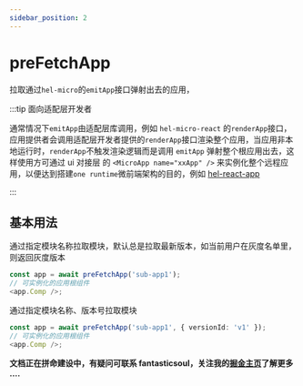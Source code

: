 ```yaml
---
sidebar_position: 2
---
```


# preFetchApp

拉取通过`hel-micro`的`emitApp`接口弹射出去的应用，

:::tip 面向适配层开发者

通常情况下`emitApp`由适配层库调用，例如 `hel-micro-react` 的`renderApp`接口，应用提供者会调用适配层开发者提供的`renderApp`接口渲染整个应用，当应用非本地运行时，`renderApp`不触发渲染逻辑而是调用 `emitApp` 弹射整个根应用出去，这样使用方可通过 ui 对接层 的 `<MicroApp name="xxApp" />` 来实例化整个远程应用，以便达到搭建`one runtime`微前端架构的目的，例如 [hel-react-app](https://www.to-be-added.com/coming-soon)

:::

## 基本用法

通过指定模块名称拉取模块，默认总是拉取最新版本，如当前用户在灰度名单里，则返回灰度版本

```ts
const app = await preFetchApp('sub-app1');
// 可实例化的应用根组件
<app.Comp />;
```

通过指定模块名称、版本号拉取模块

```ts
const app = await preFetchApp('sub-app1', { versionId: 'v1' });
// 可实例化的应用根组件
<app.Comp />;
```

**文档正在拼命建设中，有疑问可联系 fantasticsoul，关注我的[掘金主页](https://juejin.cn/user/1732486056649880/posts)了解更多 ....**

